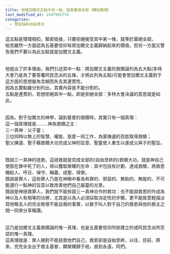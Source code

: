 ```yaml
---
title: 拒絕加爾文五點中任一點，就是棄絕全部（轉貼整理）
last_modified_at: 1547993774
categories:
  - 預定論與自由意志
---
```


這五點是環環相扣，緊密銜接，只要拒絕接受其中某一條，就等於棄絕全部。<br><!--more-->柏克雖然一方面認為五基要信仰有將加爾文主義歸納起來的價值，但另一方面又警告我們不要以為此五點就是加爾文主義。<br><br><br>他提出了許多理由，我們引述其中一點︰將加爾文主義的救贖論列為五大點(多特大會乃是為了要答覆阿民念派的五條，才將此列為五點)可能會使加爾文主義對于這方面的思想變為含糊而失去其連貫性。<br>因為五要點雖分別列出，其實內容是不能分割的。<br>五點是連貫的，若想拒絕其中一點，即是拒絕全部︰多特大會決議的意思就是如此。<br><br><br>因為，對于加爾文的神學，論到基督的救贖時，其實只有一個真理：<br>這一個真理就是………神為救贖之主：<br>三一真神︰父子靈；<br>三位同時以無上的智慧、權能、慈愛一同工作，為蒙揀選的百姓取得救贖；<br>聖父揀選、聖子藉救贖大功完成父神的旨意、聖靈使人重生以達成父與子的聖旨。<br><br><br>既說三一真神的拯救，這拯救就是完成全部的(自始至終的)救贖大功，就是神自己使那在罪中死了的人，得以獲取榮耀的生命︰其中包括有計劃、達成救贖，將救恩賜給人、呼召、保守、稱義、成聖、得榮。<br>既說是罪人，這些罪人乃是在神眼中看為有罪的、邪惡的、無助的、無能的、不可能遵行一點神的旨意以致改善他們自己屬靈的光景。<br>既說是神拯救罪人，我們就不能拆毀三一真神合作的救功︰也不能說救恩的作成為神以及人有相等的功勞，尤其是以為人必須採取決定性的步驟，更不能故意輕描淡寫地略去人的完全敗壞不能自救的事實，以致于叫人對于自己的救恩與他的救主之間一同來分享稱讚。<br><br><br>這乃是加爾文主義救贖論的惟一真理，也是五基要信仰所欲建立的或阿民念派所否認的惟一真理。<br>這真理就是︰罪人絕對不能拯救他們自己，救恩卻是自始至終，以往、目前、將來，完完全全出于救主基督，願榮耀歸于祂，直到永遠，阿們。<br>
